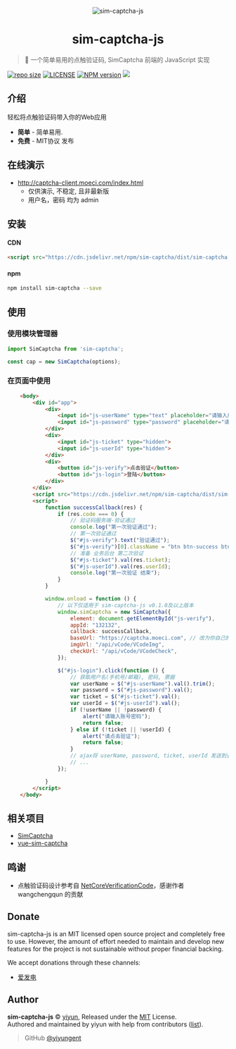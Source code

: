 <p align="center">
<img src="docs/_images/logo.png" alt="sim-captcha-js">
</p>
<h1 align="center">sim-captcha-js</h1>

> :cake: 一个简单易用的点触验证码, SimCaptcha 前端的 JavaScript 实现

[![repo size](https://img.shields.io/github/repo-size/yiyungent/sim-captcha-js.svg?style=flat)]()
[![LICENSE](https://img.shields.io/github/license/yiyungent/sim-captcha-js.svg?style=flat)](https://github.com/yiyungent/sim-captcha-js/blob/master/LICENSE)
[![NPM version](https://img.shields.io/npm/v/sim-captcha.svg)](https://www.npmjs.com/package/sim-captcha)
[![](https://data.jsdelivr.com/v1/package/npm/sim-captcha/badge)](https://www.jsdelivr.com/package/npm/sim-captcha)


<!-- [English](README_en.md) -->

## 介绍

轻松将点触验证码带入你的Web应用
 + **简单** - 简单易用.
 + **免费** - MIT协议 发布

## 在线演示

- http://captcha-client.moeci.com/index.html
  - 仅供演示, 不稳定, 且非最新版
  - 用户名，密码 均为 admin

## 安装

#### CDN
```html
<script src="https://cdn.jsdelivr.net/npm/sim-captcha/dist/sim-captcha.min.js"></script>
```

#### npm
```bash
npm install sim-captcha --save
```

## 使用

### 使用模块管理器
```js
import SimCaptcha from 'sim-captcha';

const cap = new SimCaptcha(options);
```
### 在页面中使用
```html
    <body>
        <div id="app">
            <div>
                <input id="js-userName" type="text" placeholder="请输入用户名" />
                <input id="js-password" type="password" placeholder="请输入密码" />
            </div>
            <div>
                <input id="js-ticket" type="hidden">
				<input id="js-userId" type="hidden">
            </div>
            <div>
                <button id="js-verify">点击验证</button>
                <button id="js-login">登陆</button>
            </div>
        </div>
        <script src="https://cdn.jsdelivr.net/npm/sim-captcha/dist/sim-captcha.min.js"></script>
        <script>
            function successCallback(res) {
                if (res.code === 0) {
                    // 验证码服务端-验证通过
                    console.log("第一次验证通过");
                    // 第一次验证通过
                    $("#js-verify").text("验证通过");
                    $("#js-verify")[0].className = "btn btn-success btn-block";
                    // 准备 业务后台 第二次验证
                    $("#js-ticket").val(res.ticket);
                    $("#js-userId").val(res.userId);
                    console.log("第一次验证 结束");
                }
            }

            window.onload = function () {
                // 以下仅适用于 sim-captcha-js v0.1.0及以上版本
                window.simCaptcha = new SimCaptcha({
                    element: document.getElementById("js-verify"),
                    appId: "132132",
                    callback: successCallback,
                    baseUrl: "https://captcha.moeci.com", // 改为你自己的
                    imgUrl: "/api/vCode/VCodeImg",
                    checkUrl: "/api/vCode/VCodeCheck",
                });

                $("#js-login").click(function () {
                    // 获取用户名(手机号/邮箱), 密码, 票据
                    var userName = $("#js-userName").val().trim();
                    var password = $("#js-password").val();
                    var ticket = $("#js-ticket").val();
                    var userId = $("#js-userId").val();
                    if (!userName || !password) {
                        alert("请输入账号密码");
                        return false;
                    } else if (!ticket || !userId) {
                        alert("请点击验证");
                        return false;
                    }
                    // ajax将 userName, password, ticket, userId 发送到业务后台进行效验
                    // ...
                });

            }
        </script>
    </body>
```

## 相关项目

- [SimCaptcha](https://github.com/yiyungent/SimCaptcha)
- [vue-sim-captcha](https://github.com/yiyungent/vue-sim-captcha)
 
## 鸣谢

- 点触验证码设计参考自 <a href="https://github.com/wangchengqun/NetCoreVerificationCode" target="_blank">NetCoreVerificationCode</a>，感谢作者 wangchengqun 的贡献

## Donate

sim-captcha-js is an MIT licensed open source project and completely free to use. However, the amount of effort needed to maintain and develop new features for the project is not sustainable without proper financial backing.

We accept donations through these channels:
- <a href="https://afdian.net/@yiyun" target="_blank">爱发电</a>

## Author

**sim-captcha-js** © [yiyun](https://github.com/yiyungent), Released under the [MIT](./LICENSE) License.<br>
Authored and maintained by yiyun with help from contributors ([list](https://github.com/yiyungent/sim-captcha-js/contributors)).

> GitHub [@yiyungent](https://github.com/yiyungent)

